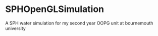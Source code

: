 # SPHOpenGLSimulation
A SPH water simulation for my second year OOPG unit at bournemouth university

